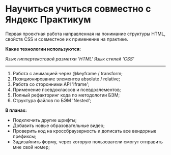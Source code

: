 # Научиться учиться совместно с Яндекс Практикум

Первая проектная работа направленная на понимание структуры HTML, свойств CSS и совместное их применение на практике.

**Какие технологии используются:**

_Язык гиппертекстовой разметки 'HTML'_
_Язык стилей 'CSS'_

---

1. Работа с анимацией через @keyframe / transform;
2. Позиционирование элементов absolute / relative;
3. Работа со сторонними API 'iframe';
4. Применение псевдоклассов и псевдоэлементов;
5. Полный рефакторинг кода по методологии БЭМ;
6. Структура файлов по БЭМ 'Nested';

**В планах:**

- Подключить другие шрифты;
- Добавить новые образовательные видео;
- Проверить код на кроссбраузерность и дописать все вендорные префиксы;
- Задизайнить форму, через которую пользователи смогут отправить мне свой номер;

